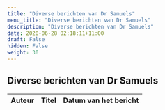 ```yaml
---
title: "Diverse berichten van Dr Samuels"
menu_title: "Diverse berichten van Dr Samuels"
description: "Diverse berichten van Dr Samuels"
date: 2020-06-28 02:18:11+11:00
draft: False
hidden: False
weight: 30
---
```

## Diverse berichten van Dr Samuels

**Auteur** | **Titel** | **Datum van het bericht**
---|---|---
